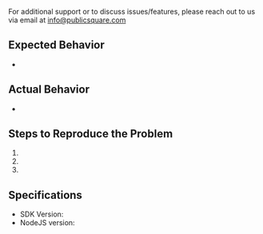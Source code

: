 For additional support or to discuss issues/features, please reach out to us via email at [info@publicsquare.com](mailto:info@publicsquare.com)

## Expected Behavior
-

## Actual Behavior
-

## Steps to Reproduce the Problem
1.
1.
1.

## Specifications
- SDK Version:
- NodeJS version: